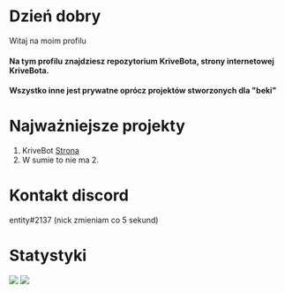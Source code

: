 # Dzień dobry
Witaj na moim profilu
#### Na tym profilu znajdziesz repozytorium KriveBota, strony internetowej KriveBota.
#### Wszystko inne jest prywatne oprócz projektów stworzonych dla "beki"
# Najważniejsze projekty
1. KriveBot [Strona](https://krivebot.tk)
2. W sumie to nie ma 2. 
# Kontakt discord 
entity#2137 (nick zmieniam co 5 sekund)
# Statystyki 
<img src="https://github-readme-stats.vercel.app/api?username=Korrumz2PL&theme=blue-green"> </img>
<img src="https://github-readme-stats.vercel.app/api/top-langs/?username=Korrumz2PL&theme=blue-green"> </img>
 
